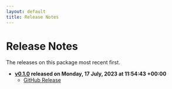 ```yaml
---
layout: default
title: Release Notes
---
```


# Release Notes

The releases on this package most recent first.

- **[v0.1.0](release-notes-0.1.0.md) released on Monday, 17 July, 2023 at 11:54:43 +00:00**
  - [GitHub Release](https://github.com/Stravaig-Projects//releases/tag/v0.1.0)
